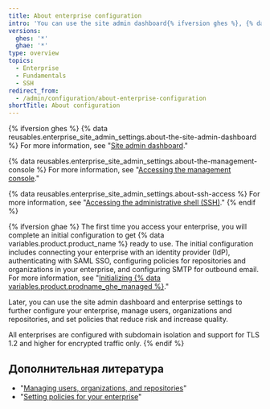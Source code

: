 ```yaml
---
title: About enterprise configuration
intro: 'You can use the site admin dashboard{% ifversion ghes %}, {% data variables.enterprise.management_console %}, and administrative shell (SSH) {% elsif ghae %} and enterprise settings or contact support{% endif %} to manage your enterprise.'
versions:
  ghes: '*'
  ghae: '*'
type: overview
topics:
  - Enterprise
  - Fundamentals
  - SSH
redirect_from:
  - /admin/configuration/about-enterprise-configuration
shortTitle: About configuration
---
```


{% ifversion ghes %}
{% data reusables.enterprise_site_admin_settings.about-the-site-admin-dashboard %} For more information, see "[Site admin dashboard](/admin/configuration/site-admin-dashboard)."

{% data reusables.enterprise_site_admin_settings.about-the-management-console %} For more information, see "[Accessing the management console](/admin/configuration/accessing-the-management-console)."

{% data reusables.enterprise_site_admin_settings.about-ssh-access %} For more information, see "[Accessing the administrative shell (SSH)](/admin/configuration/accessing-the-administrative-shell-ssh)."
{% endif %}

{% ifversion ghae %}
The first time you access your enterprise, you will complete an initial configuration to get {% data variables.product.product_name %} ready to use. The initial configuration includes connecting your enterprise with an identity provider (IdP), authenticating with SAML SSO, configuring policies for repositories and organizations in your enterprise, and configuring SMTP for outbound email. For more information, see "[Initializing {% data variables.product.prodname_ghe_managed %}](/admin/configuration/initializing-github-ae)."

Later, you can use the site admin dashboard and enterprise settings to further configure your enterprise, manage users, organizations and repositories, and set policies that reduce risk and increase quality.

All enterprises are configured with subdomain isolation and support for TLS 1.2 and higher for encrypted traffic only.
{% endif %}

## Дополнительная литература

- "[Managing users, organizations, and repositories](/admin/user-management)"
- "[Setting policies for your enterprise](/admin/policies)"
